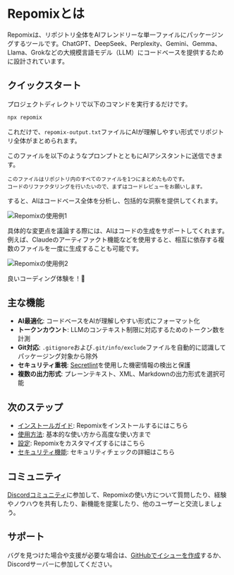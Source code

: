 # Repomixとは

Repomixは、リポジトリ全体をAIフレンドリーな単一ファイルにパッケージングするツールです。ChatGPT、DeepSeek、Perplexity、Gemini、Gemma、Llama、Grokなどの大規模言語モデル（LLM）にコードベースを提供するために設計されています。

## クイックスタート

プロジェクトディレクトリで以下のコマンドを実行するだけです。

```bash
npx repomix
```

これだけで、`repomix-output.txt`ファイルにAIが理解しやすい形式でリポジトリ全体がまとめられます。

このファイルを以下のようなプロンプトとともにAIアシスタントに送信できます。

```
このファイルはリポジトリ内のすべてのファイルを1つにまとめたものです。
コードのリファクタリングを行いたいので、まずはコードレビューをお願いします。
```

すると、AIはコードベース全体を分析し、包括的な洞察を提供してくれます。

![Repomixの使用例1](/images/docs/repomix-file-usage-1.png)

具体的な変更点を議論する際には、AIはコードの生成をサポートしてくれます。例えば、Claudeのアーティファクト機能などを使用すると、相互に依存する複数のファイルを一度に生成することも可能です。

![Repomixの使用例2](/images/docs/repomix-file-usage-2.png)

良いコーディング体験を！🚀

## 主な機能

- **AI最適化**: コードベースをAIが理解しやすい形式にフォーマット化
- **トークンカウント**: LLMのコンテキスト制限に対応するためのトークン数を計測
- **Git対応**: `.gitignore`および`.git/info/exclude`ファイルを自動的に認識してパッケージング対象から除外
- **セキュリティ重視**: [Secretlint](https://github.com/secretlint/secretlint)を使用した機密情報の検出と保護
- **複数の出力形式**: プレーンテキスト、XML、Markdownの出力形式を選択可能

## 次のステップ

- [インストールガイド](installation.md): Repomixをインストールするにはこちら
- [使用方法](usage.md): 基本的な使い方から高度な使い方まで
- [設定](configuration.md): Repomixをカスタマイズするにはこちら
- [セキュリティ機能](security.md): セキュリティチェックの詳細はこちら

## コミュニティ

[Discordコミュニティ](https://discord.gg/wNYzTwZFku)に参加して、Repomixの使い方について質問したり、経験やノウハウを共有したり、新機能を提案したり、他のユーザーと交流しましょう。

## サポート

バグを見つけた場合や支援が必要な場合は、[GitHubでイシューを作成](https://github.com/yamadashy/repomix/issues)するか、Discordサーバーに参加してください。
